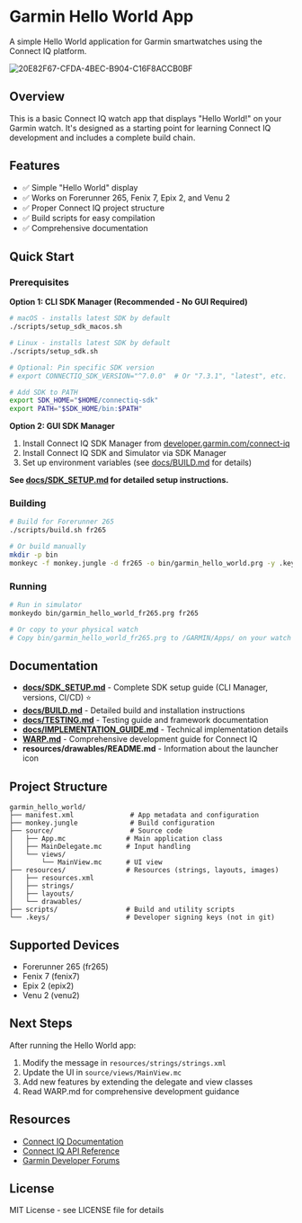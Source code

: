 # Garmin Hello World App

A simple Hello World application for Garmin smartwatches using the Connect IQ platform.

![20E82F67-CFDA-4BEC-B904-C16F8ACCB0BF](https://github.com/user-attachments/assets/71851cea-1c31-49b8-97d1-54f9af331be9)

## Overview

This is a basic Connect IQ watch app that displays "Hello World!" on your Garmin watch. It's designed as a starting point for learning Connect IQ development and includes a complete build chain.

## Features

- ✅ Simple "Hello World" display
- ✅ Works on Forerunner 265, Fenix 7, Epix 2, and Venu 2
- ✅ Proper Connect IQ project structure
- ✅ Build scripts for easy compilation
- ✅ Comprehensive documentation

## Quick Start

### Prerequisites

**Option 1: CLI SDK Manager (Recommended - No GUI Required)**

```bash
# macOS - installs latest SDK by default
./scripts/setup_sdk_macos.sh

# Linux - installs latest SDK by default
./scripts/setup_sdk.sh

# Optional: Pin specific SDK version
# export CONNECTIQ_SDK_VERSION="^7.0.0"  # Or "7.3.1", "latest", etc.

# Add SDK to PATH
export SDK_HOME="$HOME/connectiq-sdk"
export PATH="$SDK_HOME/bin:$PATH"
```

**Option 2: GUI SDK Manager**

1. Install Connect IQ SDK Manager from [developer.garmin.com/connect-iq](https://developer.garmin.com/connect-iq)
2. Install Connect IQ SDK and Simulator via SDK Manager
3. Set up environment variables (see [docs/BUILD.md](docs/BUILD.md) for details)

**See [docs/SDK_SETUP.md](docs/SDK_SETUP.md) for detailed setup instructions.**

### Building

```bash
# Build for Forerunner 265
./scripts/build.sh fr265

# Or build manually
mkdir -p bin
monkeyc -f monkey.jungle -d fr265 -o bin/garmin_hello_world.prg -y .keys/developer_key.der
```

### Running

```bash
# Run in simulator
monkeydo bin/garmin_hello_world_fr265.prg fr265

# Or copy to your physical watch
# Copy bin/garmin_hello_world_fr265.prg to /GARMIN/Apps/ on your watch
```

## Documentation

- **[docs/SDK_SETUP.md](docs/SDK_SETUP.md)** - Complete SDK setup guide (CLI Manager, versions, CI/CD) ⭐
- **[docs/BUILD.md](docs/BUILD.md)** - Detailed build and installation instructions
- **[docs/TESTING.md](docs/TESTING.md)** - Testing guide and framework documentation
- **[docs/IMPLEMENTATION_GUIDE.md](docs/IMPLEMENTATION_GUIDE.md)** - Technical implementation details
- **[WARP.md](WARP.md)** - Comprehensive development guide for Connect IQ
- **resources/drawables/README.md** - Information about the launcher icon

## Project Structure

```
garmin_hello_world/
├── manifest.xml              # App metadata and configuration
├── monkey.jungle             # Build configuration
├── source/                   # Source code
│   ├── App.mc               # Main application class
│   ├── MainDelegate.mc      # Input handling
│   └── views/
│       └── MainView.mc      # UI view
├── resources/               # Resources (strings, layouts, images)
│   ├── resources.xml
│   ├── strings/
│   ├── layouts/
│   └── drawables/
├── scripts/                 # Build and utility scripts
└── .keys/                   # Developer signing keys (not in git)
```

## Supported Devices

- Forerunner 265 (fr265)
- Fenix 7 (fenix7)
- Epix 2 (epix2)
- Venu 2 (venu2)

## Next Steps

After running the Hello World app:

1. Modify the message in `resources/strings/strings.xml`
2. Update the UI in `source/views/MainView.mc`
3. Add new features by extending the delegate and view classes
4. Read WARP.md for comprehensive development guidance

## Resources

- [Connect IQ Documentation](https://developer.garmin.com/connect-iq/)
- [Connect IQ API Reference](https://developer.garmin.com/connect-iq/api-docs/)
- [Garmin Developer Forums](https://forums.garmin.com/developer/)

## License

MIT License - see LICENSE file for details

